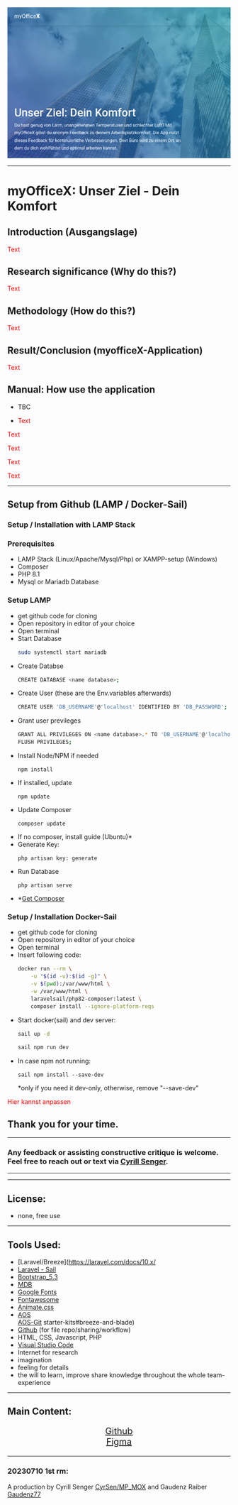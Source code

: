 <div align="center">
<a href="https://www.myofficex.ch/" title="Unser Ziel: Dein Komfort: Besuch das Projekt!"><img src="https://github.com/CyrSen/MP_MOX/blob/main/public/assets/img/readme_intro_pic.png?raw=true" alt="Sample screenshot"></a>

</div>




---
# myOffice<span style="font-weight:bold;">X</span>: Unser Ziel - Dein Komfort


## Introduction (Ausgangslage)
<p style="color:red">Text</p>

## Research significance (Why do this?) 
<p style="color:red">Text</p>

## Methodology (How do this?) 
<p style="color:red">Text</p>

## Result/Conclusion (myofficeX-Application) 
<p style="color:red">Text</p>


## Manual: How use the application
* TBC
* <p style="color:red">Text</p>
<p style="color:red">Text</p><p style="color:red">Text</p><p style="color:red">Text</p><p style="color:red">Text</p>
<!-- * open [localhost](http://127.0.0.1/)
* choose login with your or register top right of screen
* when already registered fill in credentials  => enter
* if not, register new account, fill in inputs required => enter
* back on main blog page (localhost) either chose blog to read by mouse-click or tab-key => enter
* or create own new blogpost => bottom center button "create"
* on create-post-page: choose image, choose title, write blog-text =>submit => back on localhost see new post
* read post by select on mousclick or tab-key
* use like or dislike buttons for reaction and/or 
* comment on post: press comments-link (yellow-center)
* write commentary
* happy blogging yalls! -->


------------------------------

## Setup from Github (LAMP / Docker-Sail)
### Setup / Installation with LAMP Stack

### Prerequisites

* LAMP Stack (Linux/Apache/Mysql/Php) or XAMPP-setup (Windows)
* Composer
* PHP 8.1
* Mysql or Mariadb Database

### Setup LAMP
<ul>
<li>get github code for cloning</li>
<li>Open repository in editor of your choice</li>
<li>Open terminal</li>
<li>Start Database<br>

```bash
sudo systemctl start mariadb
```
</li>
<li>Create Databse<br>

```bash
CREATE DATABASE <name database>;
```
</li>
<li>Create User (these are the Env.variables afterwards)<br>

```bash
CREATE USER 'DB_USERNAME'@'localhost' IDENTIFIED BY 'DB_PASSWORD';
```
</li>
<li>Grant user previleges<br>

```bash
GRANT ALL PRIVILEGES ON <name database>.* TO 'DB_USERNAME'@'localhost';
FLUSH PRIVILEGES;
```
</li>
<li>Install Node/NPM if needed<br>

```
npm install
```
</li>
<li>If installed, update<br>

```
npm update 
```
</li>
<li>Update Composer<br>

```
composer update 
```
</li>

<li>If no composer, install guide (Ubuntu)*<br>

</li>
<li>Generate Key:<br>

```
php artisan key: generate
```
</li>
<li>Run Database<br>

```
php artisan serve
```
</li>

</ul>

* *[Get Composer]('https://www.digitalocean.com/community/tutorials/how-to-install-and-use-composer-on-ubuntu-20-04')


### Setup / Installation Docker-Sail
<ul>
<li>get github code for cloning</li>
<li>Open repository in editor of your choice</li>
<li>Open terminal</li>
<li>Insert following code:<br>

```bash
docker run --rm \
    -u "$(id -u):$(id -g)" \
    -v $(pwd):/var/www/html \
    -w /var/www/html \
    laravelsail/php82-composer:latest \
    composer install --ignore-platform-reqs
```
</li>
<li>Start docker(sail) and dev server:<br>

```bash
sail up -d
```

```bash
sail npm run dev
```

</li>
<li>In case npm not running:<br>

```
sail npm install --save-dev
```

*only if you need it dev-only, otherwise, remove "--save-dev"
</li>

</ul>

<p style="color:red">Hier kannst anpassen</p>


## Thank you for your time.
---
### Any feedback or assisting constructive critique is welcome.<br> Feel free to reach out or text via [Cyrill Senger](mailto:cvsenger@gmail).
----
----
## License:
* none, free use
----
## Tools Used:
* [Laravel/Breeze](https://laravel.com/docs/10.x/
* [Laravel - Sail](https://laravel.com/)
* [Bootstrap_5.3](https://getbootstrap.com/docs/5.3/getting-started/introduction/)
* [MDB](https://mdbootstrap.com/)
* [Google Fonts](https://fonts.google.com/)
* [Fontawesome](https://fontawesome.com/)
* [Animate.css](https://animate.style/)
* [AOS](https://michalsnik.github.io/aos/)<br>[AOS-Git]('https://github.com/michalsnik/aos')
starter-kits#breeze-and-blade)
* [Github](https://github.com/CyrSen/MP_MOX) (for file repo/sharing/workflow)
* HTML, CSS, Javascript, PHP
* [Visual Studio Code](https://code.visualstudio.com/)
* Internet for research
* imagination 
* feeling for details
* the will to learn, improve share knowledge throughout the whole team-experience
----
## Main Content:
<div style="text-align:center; font-size:20px">

[Github](https://github.com/CyrSen/MP_MOX)<br>
[Figma](https://www.figma.com/file/drTHVleCW6wAmzNCIj9ziu/MP_MOX%2FMyOfficeUX?type=design&node-id=0%3A1&mode=design&t=JBNcIBa54Qim9ga1-1)<br>
<!-- [UML-DB-Scheme](https://plantuml.github.io/plantuml-core/raw.html?VO-nQiD038PtFuNgFNc2aA7jq2KGqj0b62Fx5FVgisLEIZCKltklzXqS13f9-d_n_TAJVj9081EsvB0fGksn8oYFwF2RF3mxxahuAG3UpkSZRE3omgDwTevy5THyXDrskuVBWGsvnLixs6tsy8gA3Gfbyh9yufj6KcoNzVzI_kmFI_Ugc0iJiL2cWFNOApiJhYyFD3IXdi9pIcRr0kucvAM2TPXGvCxUr9w4j5RkQPGgUc6FHtGrjYs9PEQSfRnRfOUCYKKJnjcUwbneUHXer4XAdFJ30-kArf6flxX9WC5s7jLoEcR-1G00) -->
</div>

----
### 20230710 1st rm: 
A production by Cyrill Senger [CyrSen/MP_MOX](https://github.com/CyrSen/MP_MOX) 
and Gaudenz Raiber [Gaudenz77](https://github.com/Gaudenz77)